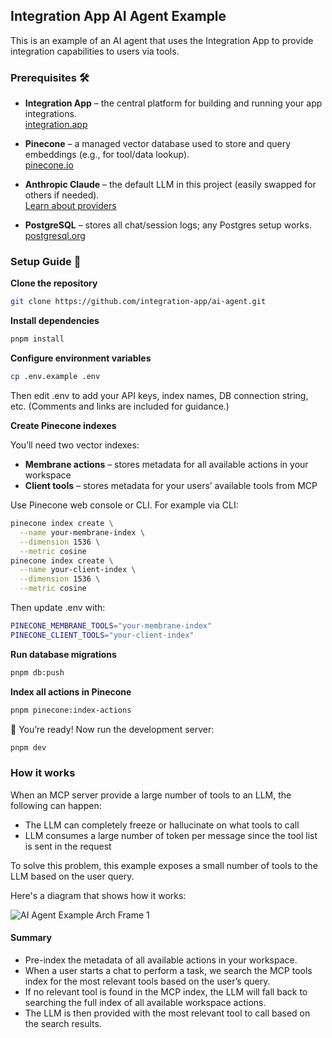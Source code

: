 ## Integration App AI Agent Example

This is an example of an AI agent that uses the Integration App to provide integration capabilities to users via tools.

### Prerequisites 🛠️

- **Integration App** – the central platform for building and running your app integrations.  
  [integration.app](https://integration-app.com/)

- **Pinecone** – a managed vector database used to store and query embeddings (e.g., for tool/data lookup).  
  [pinecone.io](https://www.pinecone.io/)

- **Anthropic Claude** – the default LLM in this project (easily swapped for others if needed).  
  [Learn about providers](https://sdk.vercel.ai/providers/ai-sdk-providers)

- **PostgreSQL** – stores all chat/session logs; any Postgres setup works.  
  [postgresql.org](https://www.postgresql.org/)

### Setup Guide 🔧

**Clone the repository**

```bash
git clone https://github.com/integration-app/ai-agent.git
```

**Install dependencies**

```bash
pnpm install
```

**Configure environment variables**

```bash
cp .env.example .env
```

Then edit .env to add your API keys, index names, DB connection string, etc. (Comments and links are included for guidance.)

**Create Pinecone indexes**

You’ll need two vector indexes:

- **Membrane actions** – stores metadata for all available actions in your workspace
- **Client tools** – stores metadata for your users’ available tools from MCP

Use Pinecone web console or CLI. For example via CLI:

```bash
pinecone index create \
  --name your-membrane-index \
  --dimension 1536 \
  --metric cosine
pinecone index create \
  --name your-client-index \
  --dimension 1536 \
  --metric cosine
```

Then update .env with:

```bash
PINECONE_MEMBRANE_TOOLS="your-membrane-index"
PINECONE_CLIENT_TOOLS="your-client-index"
```

**Run database migrations**

```bash
pnpm db:push
```

**Index all actions in Pinecone**

```bash
pnpm pinecone:index-actions
```

🚀 You’re ready! Now run the development server:

```bash
pnpm dev
```

### How it works

When an MCP server provide a large number of tools to an LLM, the following can happen:

- The LLM can completely freeze or hallucinate on what tools to call
- LLM consumes a large number of token per message since the tool list is sent in the request

To solve this problem, this example exposes a small number of tools to the LLM based on the user query.

Here's a diagram that shows how it works:

![AI Agent Example Arch Frame 1](https://github.com/user-attachments/assets/c7127be2-0788-4714-86f7-55ba5fd6b587)

#### Summary

- Pre-index the metadata of all available actions in your workspace.
- When a user starts a chat to perform a task, we search the MCP tools index for the most relevant tools based on the user’s query.
- If no relevant tool is found in the MCP index, the LLM will fall back to searching the full index of all available workspace actions.
- The LLM is then provided with the most relevant tool to call based on the search results.
